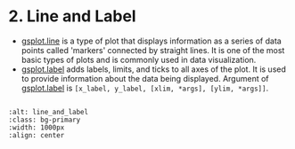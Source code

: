 # 2. Line and Label

- [gsplot.line](#gsplot.plot.line.line) is a type of plot that displays information as a series of data points called 'markers' connected by straight lines. It is one of the most basic types of plots and is commonly used in data visualization.
- [gsplot.label](#gsplot.style.label.label) adds labels, limits, and ticks to all axes of the plot. It is used to provide information about the data being displayed. Argument of [gsplot.label](#gsplot.style.label.label) is `[x_label, y_label, [xlim, *args], [ylim, *args]]`.

```{literalinclude} ../../../demo/2_line_and_label/line_and_label.py
```

```{image} ../../../demo/2_line_and_label/line_and_label.png
:alt: line_and_label
:class: bg-primary
:width: 1000px
:align: center
```

